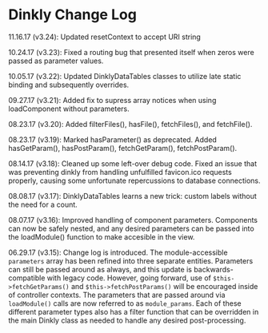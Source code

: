 Dinkly Change Log
=================

11.16.17 (v3.24): Updated resetContext to accept URI string

10.24.17 (v3.23): Fixed a routing bug that presented itself when zeros were passed as parameter values.

10.05.17 (v3.22): Updated DinklyDataTables classes to utilize late static binding and subsequently overrides.

09.27.17 (v3.21): Added fix to supress array notices when using loadComponent without parameters.

08.23.17 (v3.20): Added filterFiles(), hasFile(), fetchFiles(), and fetchFile(). 

08.23.17 (v3.19): Marked hasParameter() as deprecated. Added hasGetParam(), hasPostParam(), fetchGetParam(), fetchPostParam().

08.14.17 (v3.18): Cleaned up some left-over debug code. Fixed an issue that was preventing dinkly from handling unfulfilled favicon.ico requests properly, causing some unfortunate repercussions to database connections.

08.08.17 (v3.17): DinklyDataTables learns a new trick: custom labels without the need for a count.

08.07.17 (v3.16): Improved handling of component parameters. Components can now be safely nested, and any desired parameters can be passed into the loadModule() function to make accesible in the view.

06.29.17 (v3.15): Change log is introduced. The module-accessible `parameters` array has been refined into three separate entities. Parameters can still be passed around as always, and this update is backwards-compatible with legacy code. However, going forward, use of `$this->fetchGetParams()` and `$this->fetchPostParams()` will be encouraged inside of controller contexts. The parameters that are passed around via `loadModule()` calls are now referred to as `module_params`. Each of these different parameter types also has a filter function that can be overridden in the main Dinkly class as needed to handle any desired post-processing.